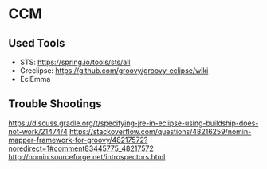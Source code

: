 # CCM

## Used Tools
* STS: https://spring.io/tools/sts/all
* Greclipse: https://github.com/groovy/groovy-eclipse/wiki
* EclEmma

## Trouble Shootings
https://discuss.gradle.org/t/specifying-jre-in-eclipse-using-buildship-does-not-work/21474/4
https://stackoverflow.com/questions/48216259/nomin-mapper-framework-for-groovy/48217572?noredirect=1#comment83445775_48217572
http://nomin.sourceforge.net/introspectors.html
